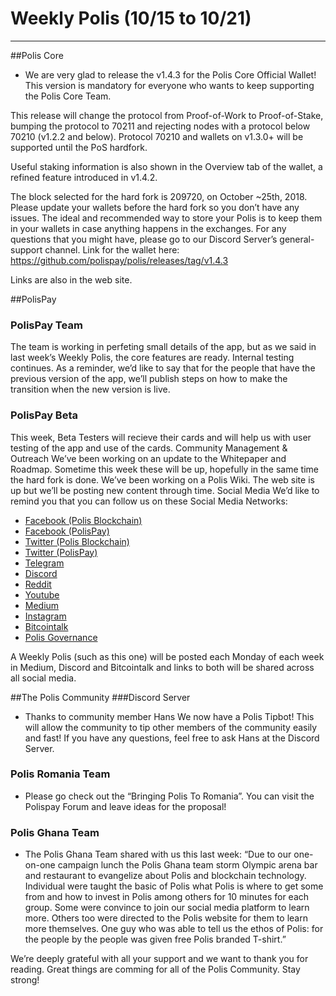# Weekly Polis (10/15 to 10/21) 
---
##Polis Core
* We are very glad to release the v1.4.3 for the Polis Core Official Wallet!
This version is mandatory for everyone who wants to keep supporting the Polis Core Team.

This release will change the protocol from Proof-of-Work to Proof-of-Stake, bumping the protocol to 70211 and rejecting nodes with a protocol below 70210 (v1.2.2 and below). Protocol 70210 and wallets on v1.3.0+ will be supported until the PoS hardfork.

Useful staking information is also shown in the Overview tab of the wallet, a refined feature introduced in v1.4.2.

The block selected for the hard fork is 209720, on October ~25th, 2018.
Please update your wallets before the hard fork so you don’t have any issues.
The ideal and recommended way to store your Polis is to keep them in your wallets in case anything happens in the exchanges.
For any questions that you might have, please go to our Discord Server’s general-support channel.
Link for the wallet here: https://github.com/polispay/polis/releases/tag/v1.4.3

Links are also in the web site.

##PolisPay
### PolisPay Team
The team is working in perfeting small details of the app, but as we said in last week’s Weekly Polis, the core features are ready.
Internal testing continues.
As a reminder, we’d like to say that for the people that have the previous version of the app, we’ll publish steps on how to make the transition when the new version is live.

### PolisPay Beta
This week, Beta Testers will recieve their cards and will help us with user testing of the app and use of the cards.
Community Management & Outreach
We’ve been working on an update to the Whitepaper and Roadmap. Sometime this week these will be up, hopefully in the same time the hard fork is done.
We’ve been working on a Polis Wiki. The web site is up but we’ll be posting new content through time.
Social Media
We’d like to remind you that you can follow us on these Social Media Networks:

* [Facebook (Polis Blockchain)](https://www.facebook.com/polisblockchain/)
* [Facebook (PolisPay)](https://www.facebook.com/polispayofficial)
* [Twitter (Polis Blockchain)](https://twitter.com/PolisBlockchain)
* [Twitter (PolisPay)](https://twitter.com/polispayapp)
* [Telegram](https://t.me/PolisPayOfficial)
* [Discord](https://discordapp.com/invite/cAkeh8Y)
* [Reddit](https://www.reddit.com/r/PolisBlockChain/)
* [Youtube](https://www.youtube.com/channel/UCX5e77jGNZCJhHk_m4Rskug)
* [Medium](https://medium.com/@PolisBlockchain)
* [Instagram](https://www.instagram.com/polispay/)
* [Bitcointalk](https://bitcointalk.org/index.php?topic=2627897.0)
* [Polis Governance](https://governance-portal.herokuapp.com/)

A Weekly Polis (such as this one) will be posted each Monday of each week in Medium, Discord and Bitcointalk and links to both will be shared across all social media.

##The Polis Community
###Discord Server
* Thanks to community member Hans We now have a Polis Tipbot! This will allow the community to tip other members of the community easily and fast! If you have any questions, feel free to ask Hans at the Discord Server.

### Polis Romania Team
* Please go check out the “Bringing Polis To Romania”. You can visit the Polispay Forum and leave ideas for the proposal!

### Polis Ghana Team
* The Polis Ghana Team shared with us this last week:
“Due to our one-on-one campaign lunch the Polis Ghana team storm Olympic arena bar and restaurant to evangelize about Polis and blockchain technology. Individual were taught the basic of Polis what Polis is where to get some from and how to invest in Polis among others for 10 minutes for each group. Some were convince to join our social media platform to learn more. Others too were directed to the Polis website for them to learn more themselves. One guy who was able to tell us the ethos of Polis: for the people by the people was given free Polis branded T-shirt.”

We’re deeply grateful with all your support and we want to thank you for reading. Great things are comming for all of the Polis Community. Stay strong!